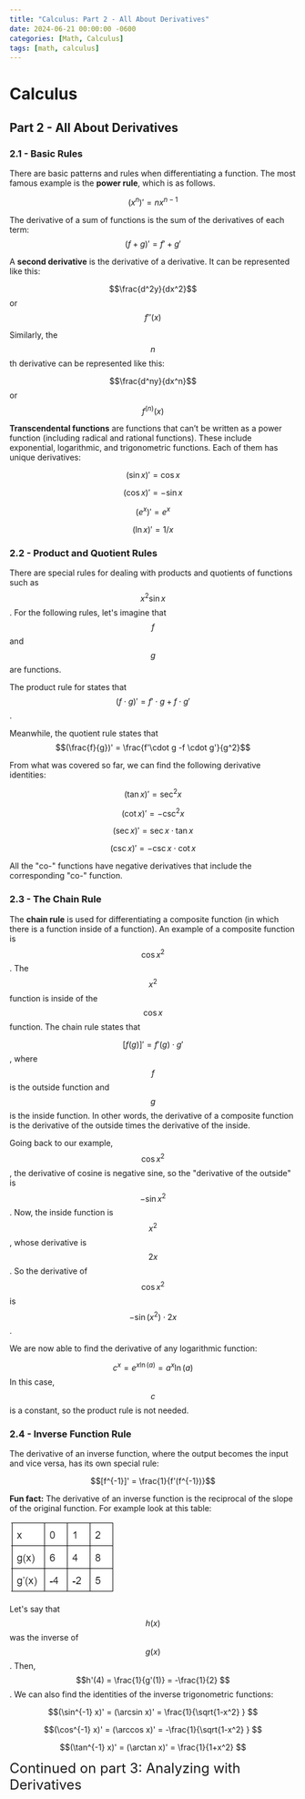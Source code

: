 ```yaml
---
title: "Calculus: Part 2 - All About Derivatives"
date: 2024-06-21 00:00:00 -0600
categories: [Math, Calculus]
tags: [math, calculus]
---
```

<script
  src="https://cdn.mathjax.org/mathjax/latest/MathJax.js?config=TeX-AMS-MML_HTMLorMML"
  type="text/javascript">
</script>

# Calculus
## Part 2 - All About Derivatives

### 2.1 - Basic Rules
There are basic patterns and rules when differentiating a function. The most famous example is the **power rule**, which is as follows.

$$(x^n)'=nx^{n-1}$$

The derivative of a sum of functions is the sum of the derivatives of each term:
$$(f+g)'=f'+g'$$

A **second derivative** is the derivative of a derivative. It can be represented like this:

$$\frac{d^2y}{dx^2}$$
or
$$f''(x)$$

Similarly, the 
$$n$$
th derivative can be represented like this:

$$\frac{d^ny}{dx^n}$$
or
$$f^{(n)}(x)$$

**Transcendental functions** are functions that can’t be written as a power function (including radical and rational functions). These include exponential, logarithmic, and trigonometric functions. Each of them has unique derivatives:

$$(\sin x)'=\cos x$$

$$(\cos x)'=-\sin x$$

$$(e^x)'=e^x$$

$$(\ln x)'=1/x$$

### 2.2 - Product and Quotient Rules
There are special rules for dealing with products and quotients of functions such as 
$$x^2\sin x$$
. For the following rules, let's imagine that 
$$f$$
and
$$g$$
are functions.

The product rule for states that 
$$(f\cdot g)' = f'\cdot g +f \cdot g'$$
.

Meanwhile, the quotient rule states that
$$(\frac{f}{g})' = \frac{f'\cdot g -f \cdot g'}{g^2}$$

From what was covered so far, we can find the following derivative identities:

$$(\tan x)' = \sec ^2x$$

$$(\cot x)' = -\csc ^2x$$

$$(\sec x)' = \sec x \cdot \tan x$$

$$(\csc x)' = -\csc x \cdot \cot x$$

All the "co-" functions have negative derivatives that include the corresponding "co-" function.
### 2.3 - The Chain Rule
The **chain rule** is used for differentiating a composite function (in which there is a function inside of a function). An example of a composite function is 
$$\cos x^2$$
. The 
$$x^2$$
function is inside of the
$$\cos x$$
function. The chain rule states that

$$[f(g)]' = f'(g) \cdot g'$$
, where 
$$f$$
is the outside function and 
$$g$$
is the inside function. In other words, the derivative of a composite function is the derivative of the outside times the derivative of the inside.

Going back to our example, 
$$\cos x^2$$
, the derivative of cosine is negative sine, so the "derivative of the outside" is
$$-\sin x^2$$
. Now, the inside function is 
$$x^2$$
, whose derivative is 
$$2x$$
. So the derivative of 
$$\cos x^2$$
is 
$$-\sin (x^2) \cdot 2x$$
.

We are now able to find the derivative of any logarithmic function:

$$c^x=e^{x\ln(a)}=a^x\ln(a)$$
In this case, 
$$c$$
is a constant, so the product rule is not needed.

### 2.4 - Inverse Function Rule
The derivative of an inverse function, where the output becomes the input and vice versa, has its own special rule:

$$[f^{-1}]' = \frac{1}{f'(f^{-1})}$$

**Fun fact:** The derivative of an inverse function is the reciprocal of the slope of the original function. For example look at this table:

![Table](/images/calc-2-graph.png)

Let's say that
$$h(x)$$
was the inverse of
$$g(x)$$
. Then,
$$h'(4) = \frac{1}{g'(1)} = -\frac{1}{2} $$
. We can also find the identities of the inverse trigonometric functions:

$$(\sin^{-1} x)' = (\arcsin x)' = \frac{1}{\sqrt{1-x^2} } $$

$$(\cos^{-1} x)' = (\arccos x)' = -\frac{1}{\sqrt{1-x^2} } $$

$$(\tan^{-1} x)' = (\arctan x)' = \frac{1}{1+x^2} $$

<font size="5">Continued on part 3: Analyzing with Derivatives</font>